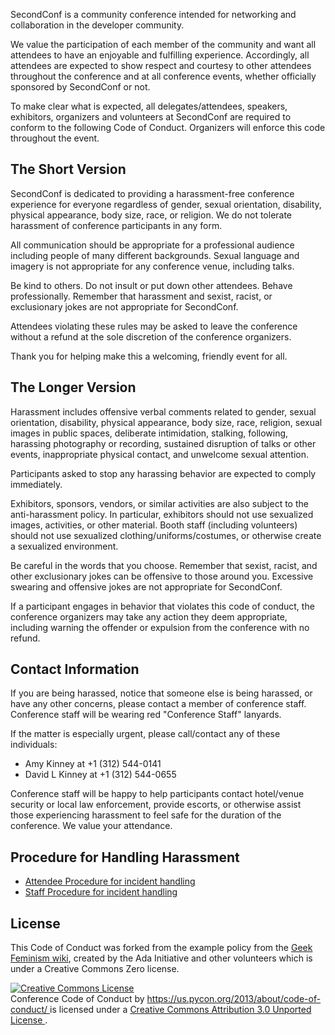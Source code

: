 SecondConf is a community conference intended for networking and collaboration
in the developer community.

We value the participation of each member of the community and want all
attendees to have an enjoyable and fulfilling experience. Accordingly, all
attendees are expected to show respect and courtesy to other attendees
throughout the conference and at all conference events, whether officially
sponsored by SecondConf or not.

To make clear what is expected, all delegates/attendees, speakers, exhibitors,
organizers and volunteers at SecondConf are required to conform to the
following Code of Conduct. Organizers will enforce this code throughout the
event.

The Short Version 
-----------------

SecondConf is dedicated to providing a harassment-free conference experience
for everyone regardless of gender, sexual orientation, disability, physical
appearance, body size, race, or religion. We do not tolerate harassment of
conference participants in any form.

All communication should be appropriate for a professional audience including
people of many different backgrounds. Sexual language and imagery is not
appropriate for any conference venue, including talks.

Be kind to others. Do not insult or put down other attendees. Behave
professionally. Remember that harassment and sexist, racist, or exclusionary
jokes are not appropriate for SecondConf.

Attendees violating these rules may be asked to leave the conference without a
refund at the sole discretion of the conference organizers.

Thank you for helping make this a welcoming, friendly event for all.

The Longer Version 
------------------

Harassment includes offensive verbal comments related to gender, sexual
orientation, disability, physical appearance, body size, race, religion, sexual
images in public spaces, deliberate intimidation, stalking, following,
harassing photography or recording, sustained disruption of talks or other
events, inappropriate physical contact, and unwelcome sexual attention.

Participants asked to stop any harassing behavior are expected to comply
immediately.

Exhibitors, sponsors, vendors, or similar activities are also subject to the
anti-harassment policy. In particular, exhibitors should not use sexualized
images, activities, or other material. Booth staff (including volunteers)
should not use sexualized clothing/uniforms/costumes, or otherwise create a
sexualized environment.

Be careful in the words that you choose. Remember that sexist, racist, and
other exclusionary jokes can be offensive to those around you. Excessive
swearing and offensive jokes are not appropriate for SecondConf.

If a participant engages in behavior that violates this code of conduct, the
conference organizers may take any action they deem appropriate, including
warning the offender or expulsion from the conference with no refund.

Contact Information 
-------------------

If you are being harassed, notice that someone else is being harassed, or have
any other concerns, please contact a member of conference staff. Conference
staff will be wearing red "Conference Staff" lanyards.

If the matter is especially urgent, please call/contact any of these
individuals:

- Amy Kinney at +1 (312) 544-0141
- David L Kinney at +1 (312) 544-0655 

Conference staff will be happy to help participants contact hotel/venue
security or local law enforcement, provide escorts, or otherwise assist those
experiencing harassment to feel safe for the duration of the conference. We
value your attendance.

Procedure for Handling Harassment 
---------------------------------

- [Attendee Procedure for incident handling][attendee-procedures] 
- [Staff Procedure for incident handling][staff-procedures]

License 
-------

This Code of Conduct was forked from the example policy from the [Geek Feminism
wiki][geek-feminism], created by the Ada Initiative and other volunteers which
is under a Creative Commons Zero license.

<a rel="license" href="http://creativecommons.org/licenses/by/3.0/">
  <img alt="Creative Commons License" style="border-width:0" src="http://i.creativecommons.org/l/by/3.0/88x31.png" />
</a>
<br />
<span xmlns:dct="http://purl.org/dc/terms/" href="http://purl.org/dc/dcmitype/Text" property="dct:title" rel="dct:type">
  Conference Code of Conduct
</span> 
by 
<a xmlns:cc="http://creativecommons.org/ns#" href="https://us.pycon.org/2013/about/code-of-conduct/" property="cc:attributionName" rel="cc:attributionURL">
  https://us.pycon.org/2013/about/code-of-conduct/
</a> 
is licensed under a 
<a rel="license" href="http://creativecommons.org/licenses/by/3.0/">
  Creative Commons Attribution 3.0 Unported License
</a>
.



[attendee-procedures]: http://www.secondconf.com/2013/code-of-conduct/attendee-procedure-for-incident-handling.html
[staff-procedures]:    http://www.secondconf.com/2013/code-of-conduct/staff-procedure-for-incident-handling.html
[geek-feminism]:       http://geekfeminism.wikia.com/wiki/Conference_anti-harassment/Policy
